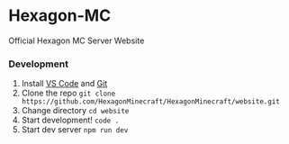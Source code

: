 # Hexagon-MC

Official Hexagon MC Server Website

### Development

1.  Install [VS Code](https://code.visualstudio.com) and [Git](https://git-scm.com/downloads)
2.  Clone the repo `git clone https://github.com/HexagonMinecraft/HexagonMinecraft/website.git`
3.  Change directory `cd website`
4.  Start development! `code .`
5.  Start dev server `npm run dev`
